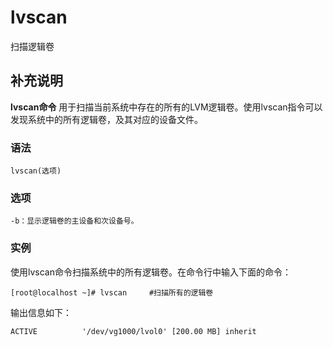lvscan
===

扫描逻辑卷

## 补充说明

**lvscan命令** 用于扫描当前系统中存在的所有的LVM逻辑卷。使用lvscan指令可以发现系统中的所有逻辑卷，及其对应的设备文件。

### 语法  

```shell
lvscan(选项)
```

### 选项  

```shell
-b：显示逻辑卷的主设备和次设备号。
```

### 实例  

使用lvscan命令扫描系统中的所有逻辑卷。在命令行中输入下面的命令：

```shell
[root@localhost ~]# lvscan     #扫描所有的逻辑卷
```

输出信息如下：

```shell
ACTIVE          '/dev/vg1000/lvol0' [200.00 MB] inherit
```


<!-- Linux命令行搜索引擎：https://jaywcjlove.github.io/linux-command/ -->